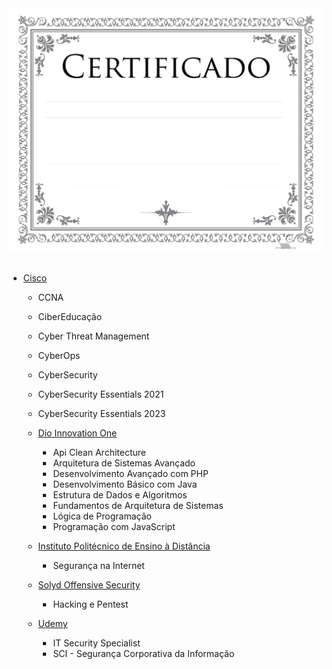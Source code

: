 <div align="center">
    <img src="certificado.jpg" alt="logo">
</div><br>

- [Cisco](/Cisco)
  - CCNA
  - CiberEducação
  - Cyber Threat Management
  - CyberOps
  - CyberSecurity
  - CyberSecurity Essentials 2021
  - CyberSecurity Essentials 2023

  - [Dio Innovation One](/Dio-Innovation-One)
    - Api Clean Architecture
    - Arquitetura de Sistemas Avançado
    - Desenvolvimento Avançado com PHP
    - Desenvolvimento Básico com Java
    - Estrutura de Dados e Algoritmos
    - Fundamentos de Arquitetura de Sistemas
    - Lógica de Programação
    - Programação com JavaScript

  - [Instituto Politécnico de Ensino à Distância](/iPED)
    - Segurança na Internet

  - [Solyd Offensive Security](/Solyd-Offensive-Security)
    - Hacking e Pentest

  - [Udemy](/Udemy)
    - IT Security Specialist
    - SCI - Segurança Corporativa da Informação
